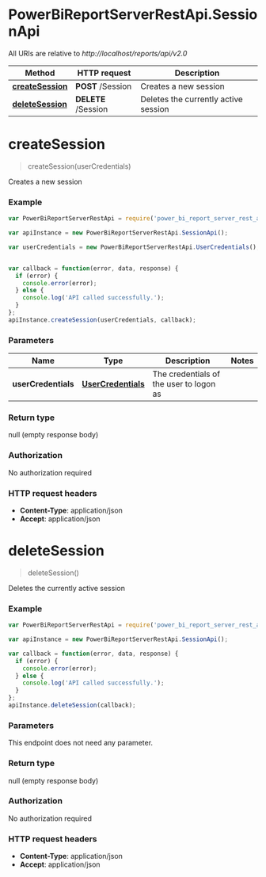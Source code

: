 # PowerBiReportServerRestApi.SessionApi

All URIs are relative to *http://localhost/reports/api/v2.0*

Method | HTTP request | Description
------------- | ------------- | -------------
[**createSession**](SessionApi.md#createSession) | **POST** /Session | Creates a new session
[**deleteSession**](SessionApi.md#deleteSession) | **DELETE** /Session | Deletes the currently active session


<a name="createSession"></a>
# **createSession**
> createSession(userCredentials)

Creates a new session

### Example
```javascript
var PowerBiReportServerRestApi = require('power_bi_report_server_rest_api');

var apiInstance = new PowerBiReportServerRestApi.SessionApi();

var userCredentials = new PowerBiReportServerRestApi.UserCredentials(); // UserCredentials | The credentials of the user to logon as


var callback = function(error, data, response) {
  if (error) {
    console.error(error);
  } else {
    console.log('API called successfully.');
  }
};
apiInstance.createSession(userCredentials, callback);
```

### Parameters

Name | Type | Description  | Notes
------------- | ------------- | ------------- | -------------
 **userCredentials** | [**UserCredentials**](UserCredentials.md)| The credentials of the user to logon as | 

### Return type

null (empty response body)

### Authorization

No authorization required

### HTTP request headers

 - **Content-Type**: application/json
 - **Accept**: application/json

<a name="deleteSession"></a>
# **deleteSession**
> deleteSession()

Deletes the currently active session

### Example
```javascript
var PowerBiReportServerRestApi = require('power_bi_report_server_rest_api');

var apiInstance = new PowerBiReportServerRestApi.SessionApi();

var callback = function(error, data, response) {
  if (error) {
    console.error(error);
  } else {
    console.log('API called successfully.');
  }
};
apiInstance.deleteSession(callback);
```

### Parameters
This endpoint does not need any parameter.

### Return type

null (empty response body)

### Authorization

No authorization required

### HTTP request headers

 - **Content-Type**: application/json
 - **Accept**: application/json

